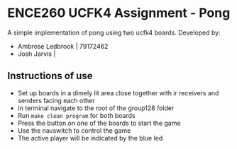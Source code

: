 # ENCE260 UCFK4 Assignment - Pong

A simple implementation of pong using two ucfk4 boards. Developed by:
- Ambrose Ledbrook | 79172462
- Josh Jarvis |

## Instructions of use
- Set up boards in a dimely lit area close together with ir receivers and
  senders facing each other
- In terminal navigate to the root of the group128 folder
- Run `make clean program` for both boards
- Press the button on one of the boards to start the game
- Use the navswitch to control the game
- The active player will be indicated by the blue led
